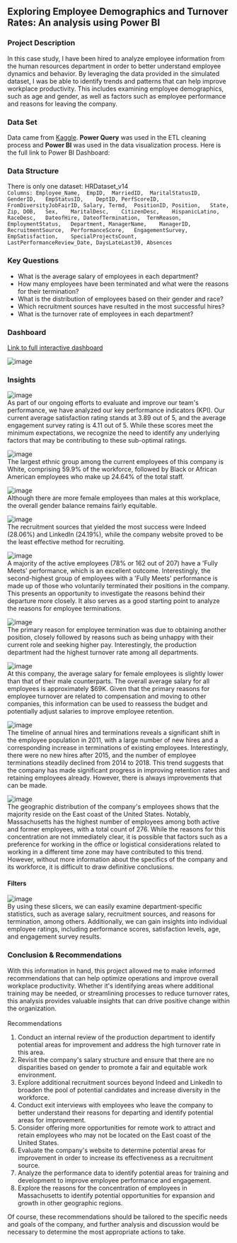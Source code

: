 ## Exploring Employee Demographics and Turnover Rates: An analysis using Power BI

### Project Description
In this case study, I have been hired to analyze employee information from the human resources department in order to better understand employee dynamics and behavior. By leveraging the data provided in the simulated dataset, I was be able to identify trends and patterns that can help improve workplace productivity. This includes examining employee demographics, such as age and gender, as well as factors such as employee performance and reasons for leaving the company. 


### Data Set
Data came from [Kaggle](https://www.kaggle.com/datasets/rhuebner/human-resources-data-set). **Power Query** was used in the ETL cleaning process and **Power BI** was used in the data visualization process. Here is the full link to Power BI Dashboard:

### Data Structure
There is only one dataset:
HRDataset_v14 <br>
```Columns: Employee_Name,	EmpID,	MarriedID,	MaritalStatusID,	GenderID,	EmpStatusID,	DeptID,	PerfScoreID,	FromDiversityJobFairID,	Salary,	Termd,	PositionID,	Position,	State,	Zip, DOB,	Sex,	MaritalDesc,	CitizenDesc,	HispanicLatino,	RaceDesc,	DateofHire,	DateofTermination,	TermReason,	EmploymentStatus,	Department,	ManagerName,	ManagerID,	RecruitmentSource,	PerformanceScore,	EngagementSurvey,	EmpSatisfaction,	SpecialProjectsCount,	LastPerformanceReview_Date,	DaysLateLast30,	Absences```


### Key Questions

- What is the average salary of employees in each department?
- How many employees have been terminated and what were the reasons for their termination?
- What is the distribution of employees based on their gender and race?
- Which recruitment sources have resulted in the most successful hires?
- What is the turnover rate of employees in each department?

### Dashboard
[Link to full interactive dashboard](https://app.powerbi.com/groups/me/dashboards/01e136a3-3df3-4c30-95c4-7cd8e170107b?ctid=34cbfaf1-67a6-4781-a9ca-514eb2550b66&pbi_source=linkShare)

![image](https://user-images.githubusercontent.com/123992539/228666797-19bb5abc-371c-48a5-9281-270e1a187904.png)

### Insights
![image](https://user-images.githubusercontent.com/123992539/229162059-a6879cc8-b7aa-4b62-9e1d-88844ba263a4.png) <br>
As part of our ongoing efforts to evaluate and improve our team's performance, we have analyzed our key performance indicators (KPI). Our current average satisfaction rating stands at 3.89 out of 5, and the average engagement survey rating is 4.11 out of 5. While these scores meet the minimum expectations, we recognize the need to identify any underlying factors that may be contributing to these sub-optimal ratings.

![image](https://user-images.githubusercontent.com/123992539/229158599-f86369cd-85a0-49f0-a7da-00707ccee45d.png) <br>
The largest ethnic group among the current employees of this company is White, comprising 59.9% of the workforce, followed by Black or African American employees who make up 24.64% of the total staff. 

![image](https://user-images.githubusercontent.com/123992539/229168261-a19a1f4d-6b85-4591-84cd-b9153ae39e48.png) <br>
Although there are more female employees than males at this workplace, the overall gender balance remains fairly equitable.

![image](https://user-images.githubusercontent.com/123992539/229160007-7624e64d-db3c-4fa1-8b5f-5ae8b2e153ca.png) <br>
The recruitment sources that yielded the most success were Indeed (28.06%) and LinkedIn (24.19%), while the company website proved to be the least effective method for recruiting.

![image](https://user-images.githubusercontent.com/123992539/229158701-23aa02f9-f875-4a54-8cc2-087f05d1b8d9.png) <br>
A majority of the active employees (78% or 162 out of 207) have a 'Fully Meets' performance, which is an excellent outcome. Interestingly, the second-highest group of employees with a 'Fully Meets' performance is made up of those who voluntarily terminated their positions in the company. This presents an opportunity to investigate the reasons behind their departure more closely. It also serves as a good starting point to analyze the reasons for employee terminations.

![image](https://user-images.githubusercontent.com/123992539/229159504-a8be2b0e-267c-4fb8-a288-177732309060.png)<br>
The primary reason for employee termination was due to obtaining another position, closely followed by reasons such as being unhappy with their current role and seeking higher pay. Interestingly, the production department had the highest turnover rate among all departments.

![image](https://user-images.githubusercontent.com/123992539/229161662-2eb6633c-d38c-4125-9166-99aff75395ab.png) <br>
At this company, the average salary for female employees is slightly lower than that of their male counterparts. The overall average salary for all employees is approximately $69K. Given that the primary reasons for employee turnover are related to compensation and moving to other companies, this information can be used to reassess the budget and potentially adjust salaries to improve employee retention.

![image](https://user-images.githubusercontent.com/123992539/229160278-b47946dc-2c99-49aa-85c9-91139449d9b8.png) <br>
The timeline of annual hires and terminations reveals a significant shift in the employee population in 2011, with a large number of new hires and a corresponding increase in terminations of existing employees. Interestingly, there were no new hires after 2015, and the number of employee terminations steadily declined from 2014 to 2018. This trend suggests that the company has made significant progress in improving retention rates and retaining employees already. However, there is always improvements that can be made.

![image](https://user-images.githubusercontent.com/123992539/229160730-fd2ae982-7caa-4a5e-aecc-3b9e3ecc70c3.png) <br>
The geographic distribution of the company's employees shows that the majority reside on the East coast of the United States. Notably, Massachusetts has the highest number of employees among both active and former employees, with a total count of 276. While the reasons for this concentration are not immediately clear, it is possible that factors such as a preference for working in the office or logistical considerations related to working in a different time zone may have contributed to this trend. However, without more information about the specifics of the company and its workforce, it is difficult to draw definitive conclusions.


#### Filters
![image](https://user-images.githubusercontent.com/123992539/229162355-b03b1da7-6455-45a3-9a92-52ead8f0bed2.png) <br>
By using these slicers, we can easily examine department-specific statistics, such as average salary, recruitment sources, and reasons for termination, among others. Additionally, we can gain insights into individual employee ratings, including performance scores, satisfaction levels, age, and engagement survey results.


### Conclusion & Recommendations
With this information in hand, this project allowed me to make informed recommendations that can help optimize operations and improve overall workplace productivity. Whether it's identifying areas where additional training may be needed, or streamlining processes to reduce turnover rates, this analysis provides valuable insights that can drive positive change within the organization. <br>
<br>
Recommendations
1. Conduct an internal review of the production department to identify potential areas for improvement and address the high turnover rate in this area.
2. Revisit the company's salary structure and ensure that there are no disparities based on gender to promote a fair and equitable work environment.
3. Explore additional recruitment sources beyond Indeed and LinkedIn to broaden the pool of potential candidates and increase diversity in the workforce.
4. Conduct exit interviews with employees who leave the company to better understand their reasons for departing and identify potential areas for improvement.
5. Consider offering more opportunities for remote work to attract and retain employees who may not be located on the East coast of the United States.
6. Evaluate the company's website to determine potential areas for improvement in order to increase its effectiveness as a recruitment source.
7. Analyze the performance data to identify potential areas for training and development to improve employee performance and engagement.
8. Explore the reasons for the concentration of employees in Massachusetts to identify potential opportunities for expansion and growth in other geographic regions.

Of course, these recommendations should be tailored to the specific needs and goals of the company, and further analysis and discussion would be necessary to determine the most appropriate actions to take.
